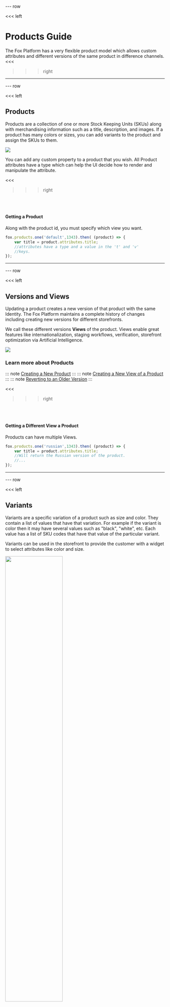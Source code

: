 --- row

<<< left
# Products Guide

The Fox Platform has a very flexible product model which allows custom attributes and
different versions of the same product in difference channels.
<<<

>>> right
<!-- include(../api-ref-snippet.md) -->
>>>

---

--- row

<<< left
## Products

Products are a collection of one or more Stock Keeping Units (SKUs) along with merchandising information
such as a title, description, and images. If a product has many colors or sizes, 
you can add variants to the product and assign the SKUs to them. 

<img class='eimg' src="data/products.png"/>

You can add any custom property to a product that you wish. 
All Product attributes have a type which can help the UI decide how to render
and manipulate the attribute.

<<<

>>> right

<br></br>
#### Getting a Product 

Along with the product id, you must specify which view you want.

``` javascript
fox.products.one('default',1343).then( (product) => {
    var title = product.attributes.title;
    //attributes have a type and a value in the 't' and 'v' 
    //keys.
});
```
>>>

---

--- row

<<< left
## Versions and Views
Updating a product creates a new version of that product with the same Identity.
The Fox Platform maintains a complete history of changes including creating new
versions for different storefronts.

We call these different versions **Views** of the product. Views enable great features
like internationalization, staging workflows, verification, storefront optimization
via Artificial Intelligence.

<img class='eimg' src="data/views.png"/>

### Learn more about Products
::: note
[Creating a New Product](products.html)
:::
::: note
[Creating a New View of a Product](products.html)
:::
::: note
[Reverting to an Older Version](products.html)
:::

<<<

>>> right

<br></br>
#### Getting a Different View a Product 

Products can have multiple Views.

``` javascript
fox.products.one('russian',1343).then( (product) => {
    var title = product.attributes.title;
    //Will return the Russian version of the product.
    //...
});
```
>>>

---

--- row 

<<< left

## Variants

Variants are a specific variation of a product such as size and color.
They contain a list of values that have that variation. For example if the variant is
color then it may have several values such as "black", "white", etc.
Each value has a list of SKU codes that have that value of the particular variant.

Variants can be used in the storefront to provide the customer with a widget to 
select attributes like color and size.

<img class='eimg' src="data/variants.png" style="width:60%;"/>

### Learn more about Variants
::: note
[Create and Assign a Variant to a Product](variants.html)
:::

<<<

>>> right

<br></br>
#### Getting a Products Variants

``` javascript
fox.products.one('default',1343).then( (product) => {
    var variants = product.variants;
    for(var i = 0; i < variants.length; i++) {
        var variant = variants[i];
        var name = variant.attributes.name; //like 'color'
        
        //iterate through skus that have this variation
        for(var j = 0; j < variant.values.length; j++) {
            var value = variant.values[j];
            var name  = value.name; // like 'black'
            var skus = value.skuCodes;
            //...
        }
    }   
});
```
>>>

---

--- row 

<<< left

## Stock Keeping Unit (SKUs)

SKUs provide a way for a customer to select a product based on varying attributes such 
as size and color. Every combination of options is assigned a variant.

<img class='eimg' src="data/skus.png"/>

::: note
A product's SKUs should be assigned to variants for customer
to be able to purchase.
:::

### Learn more about SKUs
::: note
[Assigning SKUs to Variants](skus.html)
:::

<<<

>>> right

<br></br>
#### Listing a Products SKUs

``` javascript
fox.products.one('default',1343).then( (product) => {
    var skus = product.skus;
    for(var i = 0; i < skus.length; i++) {
        var sku = skus[i];
        var code = sku.attributes.code;
        var name = sku.attributes.name;
        //...
    }
});
```
>>>

---

<!-- include(../support.md) -->
